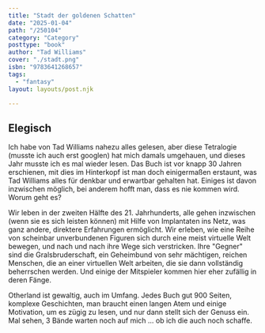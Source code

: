 ```yaml
---
title: "Stadt der goldenen Schatten"
date: "2025-01-04"
path: "/250104"
category: "Category"
posttype: "book"
author: "Tad Williams"
cover: "./stadt.png"
isbn: "9783641268657"
tags:
  - "fantasy"
layout: layouts/post.njk

---
```

## Elegisch

Ich habe von Tad Williams nahezu alles gelesen, aber diese Tetralogie (musste ich auch erst googlen) hat mich damals umgehauen, und dieses Jahr musste ich es mal wieder lesen. Das Buch ist vor knapp 30 Jahren erschienen, mit dies im Hinterkopf ist man doch einigermaßen erstaunt, was Tad Williams alles für denkbar und erwartbar gehalten hat. Einiges ist davon inzwischen möglich, bei anderem hofft man, dass es nie kommen wird. Worum geht es?

Wir leben in der zweiten Hälfte des 21. Jahrhunderts, alle gehen inzwischen (wenn sie es sich leisten können) mit Hilfe von Implantaten ins Netz, was ganz andere, direktere Erfahrungen ermöglicht. Wir erleben, wie eine Reihe von scheinbar unverbundenen Figuren sich durch eine meist virtuelle Welt bewegen, und nach und nach ihre Wege sich verstricken. Ihre "Gegner" sind die Gralsbruderschaft, ein Geheimbund von sehr mächtigen, reichen Menschen, die an einer virtuellen Welt arbeiten, die sie dann vollständig beherrschen werden. Und einige der Mitspieler kommen hier eher zufällig in deren Fänge.

Otherland ist gewaltig, auch im Umfang. Jedes Buch gut 900 Seiten, komplexe Geschichten, man braucht einen langen Atem und einige Motivation, um es zügig zu lesen, und nur dann stellt sich der Genuss ein. Mal sehen, 3 Bände warten noch auf mich ... ob ich die auch  noch schaffe.
